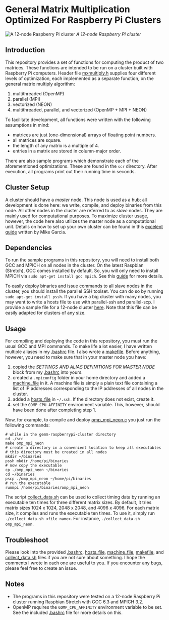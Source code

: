 # General Matrix Multiplication Optimized For Raspberry Pi Clusters  



![A 12-node Raspberry Pi cluster](./assets/cluster.jpg)
*A 12-node Raspberry Pi cluster*



## Introduction  

This repository provides a set of functions for computing the product of two matrices. These functions are intended to be run on a cluster built with Raspberry Pi computers. Header file [mxmultiply.h](./src/mxmultiply.h) supplies four different levels of optimization, each implemented as a separate function, on the general matrix multiply algorithm:  

1. multithreaded (OpenMP)  
2. parallel (MPI)  
3. vectorized (NEON)  
4. multithreaded, parallel, and vectorized (OpenMP + MPI + NEON)  

To facilitate development, all functions were written with the following assumptions in mind:   
* matrices are just (one-dimensional) arrays of floating point numbers.  
* all matrices are square. 
* the length of any matrix is a multiple of 4.   
* entries in a matrix are stored in column-major order.  

There are also sample programs which demonstrate each of the aforementioned optimizations. These are found in the ```scr``` directory. After execution, all programs print out their running time in seconds.  



## Cluster Setup  

A cluster should have a *master* node. This node is used as a hub; all development is done here: we write, compile, and deploy binaries from this node. All other nodes in the cluster are referred to as *slave* nodes. They are mainly used for computational purposes. To maximize cluster usage, however, the code here also utilizes the master node as a computational unit. Details on how to set up your own cluster can be found in this [excelent guide](./howto/How_to_Make_a_Raspberry_Pi_Cluster-Mike_Garcia.pdf) written by Mike Garcia.   

 

## Dependencies  

To run the sample programs in this repository, you will need to install both GCC and MPICH on all nodes in the cluster. On the latest Raspbian (Stretch), GCC comes installed by default. So, you will only need to install MPICH via ```sudo apt-get install gcc mpich```. See this [guide](How_to_Make_a_Raspberry_Pi_Cluster-Mike_Garcia.pdf) for more details.  

To easily deploy binaries and issue commands to all slave nodes in the cluster, you should install the parallel SSH toolset. You can do so by running ```sudo apt-get install pssh```. If you have a big cluster with many nodes, you may want to write a hosts file to use with parallel-ssh and parallel-scp. I provide a sample file for a 12-node cluster [here](./conf/hosts_file). Note that this file can be easily adapted for clusters of any size.  



## Usage  

For compiling and deploying the code in this repository, you must run the usual GCC and MPI commands. To make life a lot easier, I have written multiple aliases in my [.bashrc](./conf/.bashrc) file. I also wrote a [makefile](./src/makefile). Before anything, however, you need to make sure that in your master node you have:

1. copied the *SETTINGS AND ALIAS DEFINITIONS FOR MASTER NODE* block from my [.bashrc](./conf/.bashrc) into yours.  
2. created a ```.mpiconfig``` folder in your home directory and added a [machine_file](./conf/machine_file) in it. A machine file is simply a plain text file containing a list of IP addresses corresponding to the IP addresses of all nodes in the cluster.   
3. added a [hosts_file](./conf/hosts_file) in ```~/.ssh```. If the directory does not exist, create it.  
4. set the ```GOMP_CPU_AFFINITY``` environment variable. This, however, should have been done after completing step 1.   

Now, for example, to compile and deploy [omp_mpi_neon.c](./src/omp_mpi_neon.c) you just run the following commands:  

```
# while in the gemm-raspberrypi-cluster directory
cd ./src
make omp_mpi_neon
# create a directory in a convenient location to keep all executables 
# this directory must be created in all nodes
mkdir ~/binaries
pssh mkdir /home/pi/binaries
# now copy the executable
cp ./omp_mpi_neon ~/binaries
cd ~/binaries
pscp ./omp_mpi_neon ~/home/pi/binaries
# run the executable
runmpi /home/pi/binaries/omp_mpi_neon 
```  

The script [collect_data.sh](./src/collect_data.sh) can be used to collect timing data by running an executable ten times for three different matrix sizes. By default, it tries matrix sizes 1024 x 1024, 2048 x 2048, and 4096 x 4096. For each matrix size, it compiles and runs the executable ten times. To use it, simply run ```./collect_data.sh <file name>```. For instance, ```./collect_data.sh omp_mpi_neon```.  



## Troubleshoot

Please look into the provided [.bashrc](./conf/.bashrc), [hosts_file](./conf/hosts_file), [machine_file](./conf/machine_file), [makefile](./src/makefile), and [collect_data.sh](./src/collect_data.sh) files if you are not sure about something. I hope the comments I wrote in each one are useful to you. If you encounter any bugs, please feel free to create an issue.  



## Notes  
  
* The programs in this repository were tested on a 12-node Raspberry Pi cluster running Raspbian Stretch with GCC 6.3 and MPICH 3.2.
* OpenMP requires the ```GOMP_CPU_AFFINITY``` environment variable to be set. See the included [.bashrc](./conf/.bashrc) file for more details on this.  
